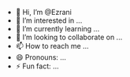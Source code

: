 - 👋 Hi, I’m @Ezrani
- 👀 I’m interested in ...
- 🌱 I’m currently learning ...
- 💞️ I’m looking to collaborate on ...
- 📫 How to reach me ...
- 😄 Pronouns: ...
- ⚡ Fun fact: ...

<!---
Ezrani/Ezrani is a ✨ special ✨ repository because its `README.md` (this file) appears on your GitHub profile.
You can click the Preview link to take a look at your changes.
--->
